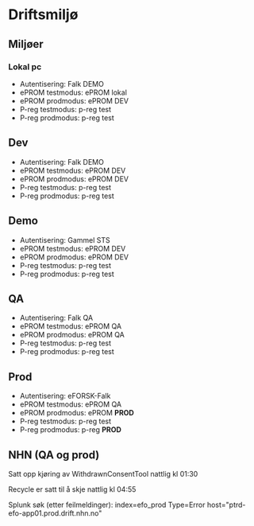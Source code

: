 # Driftsmiljø

## Miljøer

### Lokal pc

* Autentisering: Falk DEMO
* ePROM testmodus: ePROM lokal
* ePROM prodmodus: ePROM DEV
* P-reg testmodus: p-reg test
* P-reg prodmodus: p-reg test

## Dev

* Autentisering: Falk DEMO
* ePROM testmodus: ePROM DEV
* ePROM prodmodus: ePROM DEV
* P-reg testmodus: p-reg test
* P-reg prodmodus: p-reg test

## Demo

* Autentisering: Gammel STS
* ePROM testmodus: ePROM DEV
* ePROM prodmodus: ePROM DEV
* P-reg testmodus: p-reg test
* P-reg prodmodus: p-reg test

## QA 

* Autentisering: Falk QA
* ePROM testmodus: ePROM QA
* ePROM prodmodus: ePROM QA
* P-reg testmodus: p-reg test
* P-reg prodmodus: p-reg test

## Prod

* Autentisering: eFORSK-Falk
* ePROM testmodus: ePROM QA
* ePROM prodmodus: ePROM **PROD**
* P-reg testmodus: p-reg test
* P-reg prodmodus: p-reg **PROD**

## NHN (QA og prod)

Satt opp kjøring av WithdrawnConsentTool nattlig kl 01:30

Recycle er satt til å skje nattlig kl 04:55

Splunk søk (etter feilmeldinger): index=efo_prod Type=Error host="ptrd-efo-app01.prod.drift.nhn.no" 
